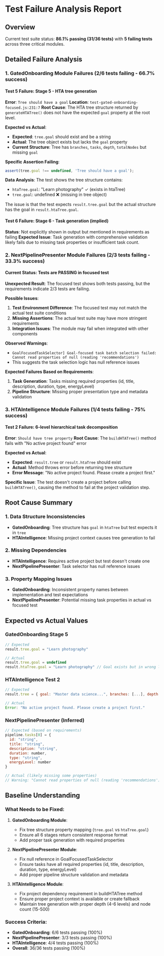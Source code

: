# Test Failure Analysis Report

## Overview
Current test suite status: **86.1% passing (31/36 tests)** with **5 failing tests** across three critical modules.

## Detailed Failure Analysis

### 1. GatedOnboarding Module Failures (2/6 tests failing - 66.7% success)

#### Test 5 Failure: Stage 5 - HTA tree generation
**Error**: `Tree should have a goal`
**Location**: `test-gated-onboarding-focused.js:231:7`
**Root Cause**: The HTA tree structure returned by `generateHTATree()` does not have the expected `goal` property at the root level.

**Expected vs Actual**:
- **Expected**: `tree.goal` should exist and be a string
- **Actual**: The tree object exists but lacks the `goal` property
- **Current Structure**: Tree has `branches`, `tasks`, `depth`, `totalNodes` but missing `goal`

**Specific Assertion Failing**:
```javascript
assert(tree.goal !== undefined, 'Tree should have a goal');
```

**Data Analysis**: The test shows the tree structure contains:
- `htaTree.goal`: "Learn photography" ✓ (exists in htaTree)
- `tree.goal`: undefined ❌ (missing in tree object)

The issue is that the test expects `result.tree.goal` but the actual structure has the goal in `result.htaTree.goal`.

#### Test 6 Failure: Stage 6 - Task generation (implied)
**Status**: Not explicitly shown in output but mentioned in requirements as failing
**Expected Issue**: Task generation with comprehensive validation likely fails due to missing task properties or insufficient task count.

### 2. NextPipelinePresenter Module Failures (2/3 tests failing - 33.3% success)

#### Current Status: Tests are PASSING in focused test
**Unexpected Result**: The focused test shows both tests passing, but the requirements indicate 2/3 tests are failing.

**Possible Issues**:
1. **Test Environment Difference**: The focused test may not match the actual test suite conditions
2. **Missing Assertions**: The actual test suite may have more stringent requirements
3. **Integration Issues**: The module may fail when integrated with other components

**Observed Warnings**:
- `GoalFocusedTaskSelector] Goal-focused task batch selection failed: Cannot read properties of null (reading 'recommendations')`
- This suggests the task selection logic has null reference issues

**Expected Failures Based on Requirements**:
1. **Task Generation**: Tasks missing required properties (id, title, description, duration, type, energyLevel)
2. **Pipeline Structure**: Missing proper presentation type and metadata validation

### 3. HTAIntelligence Module Failures (1/4 tests failing - 75% success)

#### Test 2 Failure: 6-level hierarchical task decomposition
**Error**: `Should have tree property`
**Root Cause**: The `buildHTATree()` method fails with "No active project found" error

**Expected vs Actual**:
- **Expected**: `result.tree` or `result.htaTree` should exist
- **Actual**: Method throws error before returning tree structure
- **Error Message**: "No active project found. Please create a project first."

**Specific Issue**: The test doesn't create a project before calling `buildHTATree()`, causing the method to fail at the project validation step.

## Root Cause Summary

### 1. Data Structure Inconsistencies
- **GatedOnboarding**: Tree structure has `goal` in `htaTree` but test expects it in `tree`
- **HTAIntelligence**: Missing project context causes tree generation to fail

### 2. Missing Dependencies
- **HTAIntelligence**: Requires active project but test doesn't create one
- **NextPipelinePresenter**: Task selector has null reference issues

### 3. Property Mapping Issues
- **GatedOnboarding**: Inconsistent property names between implementation and test expectations
- **NextPipelinePresenter**: Potential missing task properties in actual vs focused test

## Expected vs Actual Values

### GatedOnboarding Stage 5
```javascript
// Expected
result.tree.goal = "Learn photography"

// Actual  
result.tree.goal = undefined
result.htaTree.goal = "Learn photography" // Goal exists but in wrong location
```

### HTAIntelligence Test 2
```javascript
// Expected
result.tree = { goal: "Master data science...", branches: [...], depth: 4-6 }

// Actual
Error: "No active project found. Please create a project first."
```

### NextPipelinePresenter (Inferred)
```javascript
// Expected (based on requirements)
pipeline.tasks[0] = {
  id: "string",
  title: "string", 
  description: "string",
  duration: number,
  type: "string",
  energyLevel: number
}

// Actual (likely missing some properties)
// Warning: "Cannot read properties of null (reading 'recommendations')"
```

## Baseline Understanding

### What Needs to be Fixed:

1. **GatedOnboarding Module**:
   - Fix tree structure property mapping (`tree.goal` vs `htaTree.goal`)
   - Ensure all 6 stages return consistent response format
   - Add proper task generation with required properties

2. **NextPipelinePresenter Module**:
   - Fix null reference in GoalFocusedTaskSelector
   - Ensure tasks have all required properties (id, title, description, duration, type, energyLevel)
   - Add proper pipeline structure validation and metadata

3. **HTAIntelligence Module**:
   - Fix project dependency requirement in buildHTATree method
   - Ensure proper project context is available or create fallback
   - Maintain tree generation with proper depth (4-6 levels) and node count (15-500)

### Success Criteria:
- **GatedOnboarding**: 6/6 tests passing (100%)
- **NextPipelinePresenter**: 3/3 tests passing (100%) 
- **HTAIntelligence**: 4/4 tests passing (100%)
- **Overall**: 36/36 tests passing (100%)